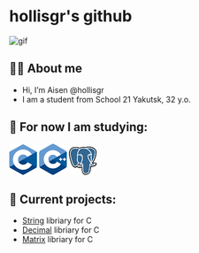 # hollisgr's github

![gif](https://tenor.com/mM6CjkwT9UX.gif)

## :technologist: About me
- Hi, I’m Aisen @hollisgr
- I am a student from School 21 Yakutsk, 32 y.o.
## :dart: For now I am studying:

![c](logos/c.png)
![cpp](logos/cpp.png)
![psql](logos/psql.png)

## :floppy_disk: Current projects:

- [String](https://github.com/hollisgr/s21/tree/main/String) libriary for C
- [Decimal](https://github.com/hollisgr/s21/tree/main/Decimal) libriary for C
- [Matrix](https://github.com/hollisgr/s21/tree/main/Matrix) libriary for C 
